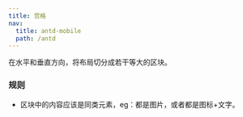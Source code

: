 ```yaml
---
title: 宫格
nav:
  title: antd-mobile
  path: /antd
---
```


在水平和垂直方向，将布局切分成若干等大的区块。

### 规则
- 区块中的内容应该是同类元素，eg：都是图片，或者都是图标+文字。

<code src="./demos/basic.tsx" />

<API/>
